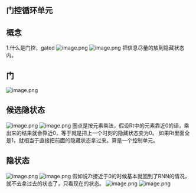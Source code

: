 ## 门控循环单元
## 概念
1.什么是门控，gated
![image.png](https://cdn.jsdelivr.net/gh/Bluestone-work/image/image/20240930121452.png)
![image.png](https://cdn.jsdelivr.net/gh/Bluestone-work/image/image/20240930121458.png)
把信息尽量的放到隐藏状态内。

## 门
![image.png](https://cdn.jsdelivr.net/gh/Bluestone-work/image/image/20240930121749.png)

## 候选隐状态
![image.png](https://cdn.jsdelivr.net/gh/Bluestone-work/image/image/20240930122210.png)
![image.png](https://cdn.jsdelivr.net/gh/Bluestone-work/image/image/20240930122218.png)
圈点是按元素乘法，假设Rt中的元素靠近0的话，乘出来的结果就会靠近0，等于就是把上一个时刻的隐藏状态变为0。
如果Rt里面全是1，就相当于直接把前面的隐藏状态拿过来。算是一个控制单元。

## 隐状态
![image.png](https://cdn.jsdelivr.net/gh/Bluestone-work/image/image/20240930122549.png)
![image.png](https://cdn.jsdelivr.net/gh/Bluestone-work/image/image/20240930122614.png)
假如说Zt接近于0的时候基本就回到了RNN的情况，就不去拿过去的状态了，只看现在的状态。
![image.png](https://cdn.jsdelivr.net/gh/Bluestone-work/image/image/20240930123257.png)
![image.png](https://cdn.jsdelivr.net/gh/Bluestone-work/image/image/20240930123311.png)
